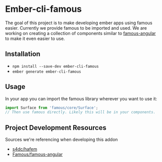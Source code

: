 # Ember-cli-famous

The goal of this project is to make developing ember apps using famous easier.
Currently we provide famous to be imported and used. We are working on creating
a collection of components similar to [famous-angular](https://github.com/Famous/famous-angular)
to make it even easier to use.

## Installation

* `npm install --save-dev ember-cli-famous`
* `ember generate ember-cli-famous`

## Usage

In your app you can import the famous library wherever you want to use it:

```js
import Surface from 'famous/core/Surface';
// Then use famous directly. Likely this will be in your components.
```

## Project Development Resources

Sources we're referencing when developing this addon

* [s4dc/hafem](https://github.com/s4dc/hafem)
* [Famous/famous-angular](https://github.com/Famous/famous-angular)
